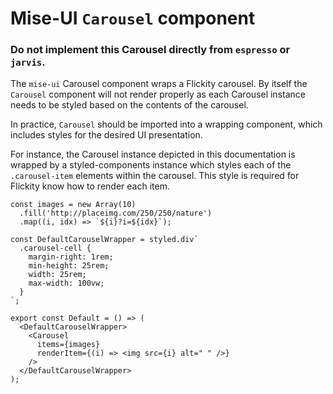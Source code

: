 # Mise-UI `Carousel` component

### Do not implement this Carousel directly from `espresso` or `jarvis`.

The `mise-ui` Carousel component wraps a Flickity carousel. By itself
the `Carousel` component will not render properly as each Carousel
instance needs to be styled based on the contents of the carousel.

In practice, `Carousel` should be imported into a wrapping component, which includes styles for the desired UI presentation.

For instance, the Carousel instance depicted in this documentation is
wrapped by a styled-components instance which styles each of the
`.carousel-item` elements within the carousel. This style is required
for Flickity know how to render each item.

```
const images = new Array(10)
  .fill('http://placeimg.com/250/250/nature')
  .map((i, idx) => `${i}?i=${idx}`);

const DefaultCarouselWrapper = styled.div`
  .carousel-cell {
    margin-right: 1rem;
    min-height: 25rem;
    width: 25rem;
    max-width: 100vw;
  }
`;

export const Default = () => (
  <DefaultCarouselWrapper>
    <Carousel
      items={images}
      renderItem={(i) => <img src={i} alt=" " />}
    />
  </DefaultCarouselWrapper>
);
```
